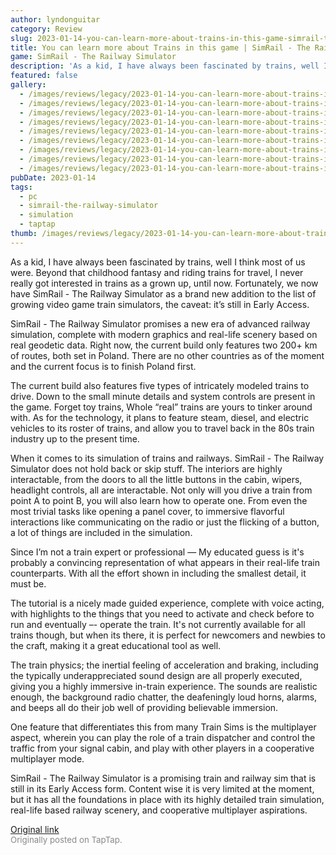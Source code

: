 ```yaml
---
author: lyndonguitar
category: Review
slug: 2023-01-14-you-can-learn-more-about-trains-in-this-game-simrail-the-railway-simulator-first-imp
title: You can learn more about Trains in this game | SimRail - The Railway Simulator - First Impressions
game: SimRail - The Railway Simulator
description: 'As a kid, I have always been fascinated by trains, well I think most of us were. Beyond that childhood fantasy and riding trains for travel, I never really got interested in trains as a grown up, until now. Fortunately, we now have SimRail - The Railway Simulator as a brand new addition to the list of growing video game train simulators, the caveat: it’s still in Early Access.'
featured: false
gallery:
  - /images/reviews/legacy/2023-01-14-you-can-learn-more-about-trains-in-this-game--simrail---the-railway-simulator---first-imp-0.avif
  - /images/reviews/legacy/2023-01-14-you-can-learn-more-about-trains-in-this-game--simrail---the-railway-simulator---first-imp-1.avif
  - /images/reviews/legacy/2023-01-14-you-can-learn-more-about-trains-in-this-game--simrail---the-railway-simulator---first-imp-2.avif
  - /images/reviews/legacy/2023-01-14-you-can-learn-more-about-trains-in-this-game--simrail---the-railway-simulator---first-imp-3.avif
  - /images/reviews/legacy/2023-01-14-you-can-learn-more-about-trains-in-this-game--simrail---the-railway-simulator---first-imp-4.avif
  - /images/reviews/legacy/2023-01-14-you-can-learn-more-about-trains-in-this-game--simrail---the-railway-simulator---first-imp-5.avif
  - /images/reviews/legacy/2023-01-14-you-can-learn-more-about-trains-in-this-game--simrail---the-railway-simulator---first-imp-6.avif
  - /images/reviews/legacy/2023-01-14-you-can-learn-more-about-trains-in-this-game--simrail---the-railway-simulator---first-imp-7.avif
  - /images/reviews/legacy/2023-01-14-you-can-learn-more-about-trains-in-this-game--simrail---the-railway-simulator---first-imp-8.avif
pubDate: 2023-01-14
tags:
  - pc
  - simrail-the-railway-simulator
  - simulation
  - taptap
thumb: /images/reviews/legacy/2023-01-14-you-can-learn-more-about-trains-in-this-game--simrail---the-railway-simulator---first-imp-0.avif
---
```


As a kid, I have always been fascinated by trains, well I think most of us were. Beyond that childhood fantasy and riding trains for travel, I never really got interested in trains as a grown up, until now. Fortunately, we now have SimRail - The Railway Simulator as a brand new addition to the list of growing video game train simulators, the caveat: it’s still in Early Access.

SimRail - The Railway Simulator promises a new era of advanced railway simulation, complete with modern graphics and real-life scenery based on real geodetic data. Right now, the current build only features two 200+ km of routes, both set in Poland. There are no other countries as of the moment and the current focus is to finish Poland first.

The current build also features five types of intricately modeled trains to drive. Down to the small minute details and system controls are present in the game. Forget toy trains, Whole “real” trains are yours to tinker around with. As for the technology, it plans to feature steam, diesel, and electric vehicles to its roster of trains, and allow you to travel back in the 80s train industry up to the present time.

When it comes to its simulation of trains and railways. SimRail - The Railway Simulator does not hold back or skip stuff. The interiors are highly interactable, from the doors to all the little buttons in the cabin, wipers, headlight controls, all are interactable. Not only will you drive a train from point A to point B, you will also learn how to operate one. From even the most trivial tasks like opening a panel cover, to immersive flavorful interactions like communicating on the radio or just the flicking of a button, a lot of things are included in the simulation.

Since I’m not a train expert or professional — My educated guess is it's probably a convincing representation of what appears in their real-life train counterparts. With all the effort shown in including the smallest detail, it must be.

The tutorial is a nicely made guided experience, complete with voice acting, with highlights to the things that you need to activate and check before to run and eventually –- operate the train. It's not currently available for all trains though, but when its there, it is perfect for newcomers and newbies to the craft, making it a great educational tool as well.

The train physics; the inertial feeling of acceleration and braking, including the typically underappreciated sound design are all properly executed, giving you a highly immersive in-train experience. The sounds are realistic enough, the background radio chatter, the deafeningly loud horns, alarms, and beeps all do their job well of providing believable immersion.

One feature that differentiates this from many Train Sims is the multiplayer aspect, wherein you can play the role of a train dispatcher and control the traffic from your signal cabin, and play with other players in a cooperative multiplayer mode.

SimRail - The Railway Simulator is a promising train and railway sim that is still in its Early Access form. Content wise it is very limited at the moment, but it has all the foundations in place with its highly detailed train simulation, real-life based railway scenery, and cooperative multiplayer aspirations.

[Original link](https://www.taptap.io/post/4214627)<br><span style="font-size: 0.95em; color: #888;">Originally posted on TapTap.</span>